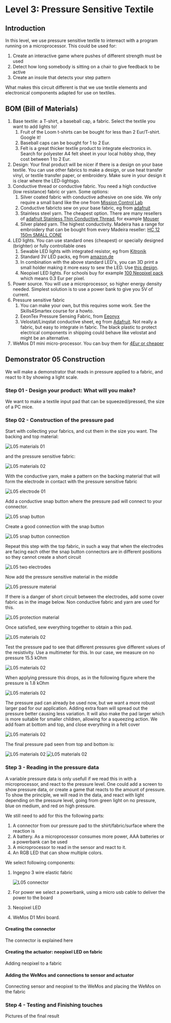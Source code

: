 # Level 3: Pressure Sensitive Textile

## Introduction

In this level, we use pressure sensitive textile to intereact with a program running on a microprocessor.
This could be used for:

1. Create an interactive game where pushes of different strength must be used
2. Detect how long somebody is sitting on a chair to give feedback to be active
3. Create an insole that detects your step pattern

What makes this circuit different is that we use textile elements and electronical components adapted for use on textiles.

## BOM (Bill of Materials)

1. Base textile: a T-shirt, a baseball cap, a fabric. Select the textile you want to add lights to!
    1. Fruit of the Loom t-shirts can be bought for less than 2 Eur/T-shirt. Google it!
    2. Baseball caps can be bought for 1 to 2 Eur. 
    3. Felt is a great thicker textile product to integrate electronics in. Search for polyester A4 felt sheet in your local hobby shop, they cost between 1 to 2 Eur.
2. Design: Your final product will be nicer if there is a design on your base textile. You can use other fabrics to make
a design, or use heat transfer vinyl, or textile transfer paper, or embroidery. Make sure in your design it is clear where the LED-lightsgo. 
3. Conductive thread or conductive fabric. You need a high conductive (low resistance) fabric or yarn. Some options:
    1. Silver coated fabric with conductive adhesive on one side. We only require a small band like the one from [Mission Control Lab](https://missioncontrollab.com/collections/technologist-and-teacher-supply/products/space-tape)
    2. Conductive fabricto sew on your base fabric, eg from [adafruit](https://www.adafruit.com/product/1168)
    3. Stainless steel yarn. The cheapest option. There are many resellers of [adafruit Stainless Thin Conductive Thread](https://www.adafruit.com/product/640), for example [Mouser](https://www.mouser.be/ProductDetail/Adafruit/603?qs=sGAEpiMZZMu%252BmKbOcEVhFQfi8wYXkauJFoZL2xpCq%252BVRONBlSbRF3w%3D%3D)
    4. Silver plated yarn. The highest conductivity. Madeira has a range for embroidery that can be bought from every Madeira reseller: [HC 12 150m SMALL CONE](https://shop.madeira.co.uk/hc-12-150m-sample-(high-conductive)_hc12-smp-xxx-xxx.htm)
4. LED lights. You can use standard ones (cheapest) or specially designed (brighter) or fully controllable ones
    1. Sewable LED lights with integrated resistor, eg from [Kitronik](https://www.kitronik.co.uk/2746-electro-fashion-sewable-5mm-led-holder-pack-of-10.html)
    2. Standard 3V LED packs, eg from [amazon.de](https://www.amazon.de/APTWONZ-2-poligen-Diffuse-Leuchtdioden-Elektronikkomponenten/dp/B06X3VT6TD)
    3. In combination with the above standard LED's, you can 3D print a small holder making it more easy to sew the LED. Use [this design](https://www.thingiverse.com/thing:265121).
    4. Neopixel LED lights. For schools buy for example [100 Neopixel pack](https://www.amazon.de/gp/product/B07B7GVFRG/ref=ppx_yo_dt_b_search_asin_title?ie=UTF8&psc=1) which means 0.3 Eur per pixel.
5. Power source. You will use a microprocessor, so higher energy density needed. Simplest solution is to use a power bank to give you 5V of current.
6. Pressure sensitive fabric 
    1. You can make your own, but this requires some work. See the Skills4Smartex course for a howto.
    2. EeonTex Pressure Sensing Fabric, from [Eeonyx](https://eeonyx.com/)
    3. Velostat/Linqstat conductive sheet, eg from [Adafruit](https://www.adafruit.com/product/1361). Not really a fabric, but easy to integrate in fabric. The black plastic to protect electrical components in shipping could behave like velostat and might be an alternative.
7. WeMos D1 mini micro-processor. You can buy them for [4Eur or cheaper](https://www.amazon.de/gp/product/B076F81VZT/ref=ppx_yo_dt_b_search_asin_title?ie=UTF8&psc=1)
    
## Demonstrator 05 Construction

We will make a demonstrator that reads in pressure applied to a fabric, and react to it by showing a light scale.

### Step 01 - Design your product: What will you make?

We want to make a textile input pad that can be squeezed/pressed, the size of a PC mice. 

### Step 02 - Construction of the pressure pad

Start with collecting your fabrics, and cut them in the size you want. The backing and top material:

![L05 materials 01](L05_step01.jpg)

and the pressure sensitive fabric:

![L05 materials 02](L05_step02.jpg)

With the conductive yarn, make a pattern on the backing material that will form the electrode in contact with the pressure sensitive fabric

![L05 electrode 01](L05_step03.jpg) 

Add a conductive snap button where the pressure pad will connect to your connector. 

![L05 snap button](L05_step04.jpg)

Create a good connection with the snap button 

![L05 snap button connection](L05_step05.jpg)

Repeat this step with the top fabric, in such a way that when the electrodes are facing each other the snap button connectors are in different positions so they cannot create a short circuit

![L05 two electrodes](L05_step06.jpg)

Now add the pressure sensitive material in the middle

![L05 pressure material](L05_step07.jpg)

If there is a danger of short circuit between the electrodes, add some cover fabric as in the image below. Non conductive fabric and yarn are used for this. 

![L05 protection material](L05_step08.jpg)

Once satisfied, sew everything together to obtain a thin pad.

![L05 materials 02](L05_step09.jpg)

Test the pressure pad to see that different pressures give different values of the resistivity. Use a multimeter for this. In our case, we measure on no pressure 15.5 kOhm

![L05 materials 02](L05_step10.jpg)

When applying pressure this drops, as in the following figure where the pressure is 1.8 kOhm

![L05 materials 02](L05_step11.jpg)

The pressure pad can already be used now, but we want a more robust larger pad for our application. Adding extra foam will spread out the pressure better causing less variation. It will also make the pad larger which is more suitable for smaller children, allowing for a squeezing action. We add foam at bottom and top, and close everything in a felt cover

![L05 materials 02](L05_step12.jpg)

The final pressure pad seen from top and bottom is:

![L05 materials 02](L05_step13.jpg) ![L05 materials 02](L05_step14.jpg)

### Step 3 - Reading in the pressure data

A variable pressure data is only usefull if we read this in with a microprocessor, and react to the pressure level. One could add a screen to show pressure data, or create a game that reacts to the amount of pressure. To show the principle, we will read in the data, and react with light depending on the pressure level, going from green light on no pressure, blue on medium, and red on high pressure.

We still need to add for this the following parts:

1. A connector from our pressure pad to the shirt/fabric/surface where the reaction is
2. A battery. As a microprocessor consumes more power, AAA batteries or a powerbank can be used
3. A microprocessor to read in the sensor and react to it. 
4. An RGB LED that can show multiple colors. 

We select following components:

1. Ingegno 3 wire elastic fabric 

    ![L05 connector](L05_step15.jpg)

2. For power we select a powerbank, using a micro usb cable to deliver the power to the board
3. Neopixel LED
4. WeMos D1 Mini board.

#### Creating the connector

The connector is explained here

#### Creating the actuator: neopixel LED on fabric

Adding neopixel to a fabric

#### Adding the WeMos and connections to sensor and actuator

Connecting sensor and neopixel to the WeMos and placing the WeMos on the fabric

### Step 4 - Testing and Finishing touches

Pictures of the final result
